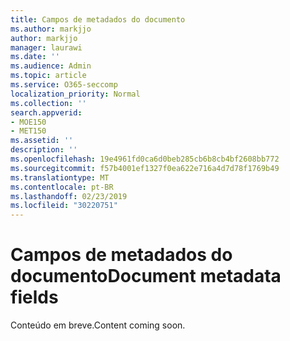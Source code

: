 ```yaml
---
title: Campos de metadados do documento
ms.author: markjjo
author: markjjo
manager: laurawi
ms.date: ''
ms.audience: Admin
ms.topic: article
ms.service: O365-seccomp
localization_priority: Normal
ms.collection: ''
search.appverid:
- MOE150
- MET150
ms.assetid: ''
description: ''
ms.openlocfilehash: 19e4961fd0ca6d0beb285cb6b8cb4bf2608bb772
ms.sourcegitcommit: f57b4001ef1327f0ea622e716a4d7d78f1769b49
ms.translationtype: MT
ms.contentlocale: pt-BR
ms.lasthandoff: 02/23/2019
ms.locfileid: "30220751"
---
```

# <a name="document-metadata-fields"></a><span data-ttu-id="369ed-102">Campos de metadados do documento</span><span class="sxs-lookup"><span data-stu-id="369ed-102">Document metadata fields</span></span>

<span data-ttu-id="369ed-103">Conteúdo em breve.</span><span class="sxs-lookup"><span data-stu-id="369ed-103">Content coming soon.</span></span>